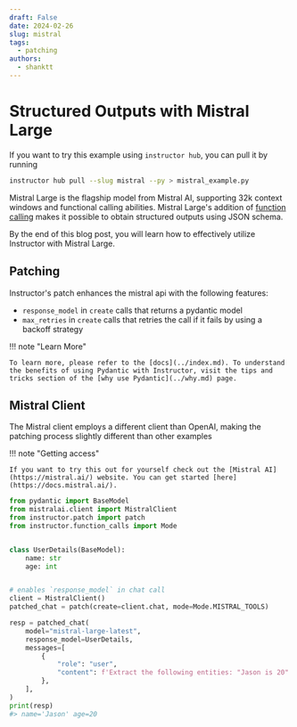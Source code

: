 ```yaml
---
draft: False
date: 2024-02-26
slug: mistral
tags:
  - patching
authors:
  - shanktt
---
```


# Structured Outputs with Mistral Large

If you want to try this example using `instructor hub`, you can pull it by running

```bash
instructor hub pull --slug mistral --py > mistral_example.py
```

Mistral Large is the flagship model from Mistral AI, supporting 32k context windows and functional calling abilities. Mistral Large's addition of [function calling](https://docs.mistral.ai/guides/function-calling/) makes it possible to obtain structured outputs using JSON schema.

By the end of this blog post, you will learn how to effectively utilize Instructor with Mistral Large.

<!-- more -->

## Patching

Instructor's patch enhances the mistral api with the following features:

- `response_model` in `create` calls that returns a pydantic model
- `max_retries` in `create` calls that retries the call if it fails by using a backoff strategy

!!! note "Learn More"

    To learn more, please refer to the [docs](../index.md). To understand the benefits of using Pydantic with Instructor, visit the tips and tricks section of the [why use Pydantic](../why.md) page.

## Mistral Client

The Mistral client employs a different client than OpenAI, making the patching process slightly different than other examples

!!! note "Getting access"

    If you want to try this out for yourself check out the [Mistral AI](https://mistral.ai/) website. You can get started [here](https://docs.mistral.ai/).


```python
from pydantic import BaseModel
from mistralai.client import MistralClient
from instructor.patch import patch
from instructor.function_calls import Mode


class UserDetails(BaseModel):
    name: str
    age: int


# enables `response_model` in chat call
client = MistralClient()
patched_chat = patch(create=client.chat, mode=Mode.MISTRAL_TOOLS)

resp = patched_chat(
    model="mistral-large-latest",
    response_model=UserDetails,
    messages=[
        {
            "role": "user",
            "content": f'Extract the following entities: "Jason is 20"',
        },
    ],
)
print(resp)
#> name='Jason' age=20
```


